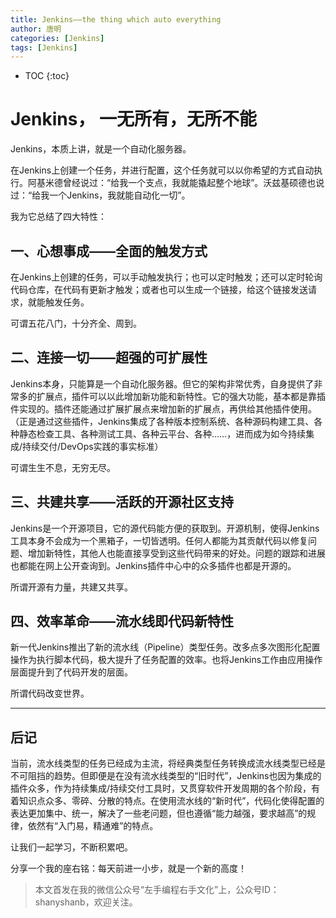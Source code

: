 ```yaml
---
title: Jenkins——the thing which auto everything
author: 唐明
categories: [Jenkins]
tags: [Jenkins]
---
```

* TOC
{:toc}

# Jenkins， 一无所有，无所不能

Jenkins，本质上讲，就是一个自动化服务器。

在Jenkins上创建一个任务，并进行配置，这个任务就可以以你希望的方式自动执行。阿基米德曾经说过：“给我一个支点，我就能撬起整个地球”。沃兹基硕德也说过：“给我一个Jenkins，我就能自动化一切”。

<!--以上为摘要内容-->

我为它总结了四大特性：

## 一、心想事成——全面的触发方式

在Jenkins上创建的任务，可以手动触发执行；也可以定时触发；还可以定时轮询代码仓库，在代码有更新才触发；或者也可以生成一个链接，给这个链接发送请求，就能触发任务。

可谓五花八门，十分齐全、周到。

## 二、连接一切——超强的可扩展性

Jenkins本身，只能算是一个自动化服务器。但它的架构非常优秀，自身提供了非常多的扩展点，插件可以以此增加新功能和新特性。它的强大功能，基本都是靠插件实现的。插件还能通过扩展扩展点来增加新的扩展点，再供给其他插件使用。（正是通过这些插件，Jenkins集成了各种版本控制系统、各种源码构建工具、各种静态检查工具、各种测试工具、各种云平台、各种……，进而成为如今持续集成/持续交付/DevOps实践的事实标准）

可谓生生不息，无穷无尽。

## 三、共建共享——活跃的开源社区支持

Jenkins是一个开源项目，它的源代码能方便的获取到。开源机制，使得Jenkins工具本身不会成为一个黑箱子，一切皆透明。任何人都能为其贡献代码以修复问题、增加新特性，其他人也能直接享受到这些代码带来的好处。问题的跟踪和进展也都能在网上公开查询到。Jenkins插件中心中的众多插件也都是开源的。

所谓开源有力量，共建又共享。

## 四、效率革命——流水线即代码新特性

新一代Jenkins推出了新的流水线（Pipeline）类型任务。改多点多次图形化配置操作为执行脚本代码，极大提升了任务配置的效率。也将Jenkins工作由应用操作层面提升到了代码开发的层面。

所谓代码改变世界。

---

## 后记

当前，流水线类型的任务已经成为主流，将经典类型任务转换成流水线类型已经是不可阻挡的趋势。但即便是在没有流水线类型的“旧时代”，Jenkins也因为集成的插件众多，作为持续集成/持续交付工具时，又贯穿软件开发周期的各个阶段，有着知识点众多、零碎、分散的特点。在使用流水线的“新时代”，代码化使得配置的表达更加集中、统一，解决了一些老问题，但也遵循“能力越强，要求越高”的规律，依然有“入门易，精通难”的特点。

让我们一起学习，不断积累吧。

分享一个我的座右铭：每天前进一小步，就是一个新的高度！

>本文首发在我的微信公众号“左手编程右手文化”上，公众号ID：shanyshanb，欢迎关注。